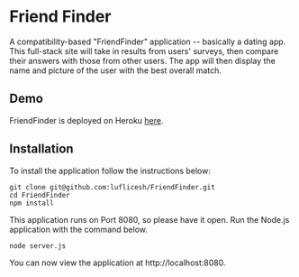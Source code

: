 # Friend Finder

 A compatibility-based "FriendFinder" application -- basically a dating app. This full-stack site will take in results from users' surveys, then compare their answers with those from other users. The app will then display the name and picture of the user with the best overall match.

 ## Demo

 FriendFinder is deployed on Heroku [here](https://sheltered-tundra-17155.herokuapp.com/).

## Installation
To install the application follow the instructions below:

```
git clone git@github.com:luflicesh/FriendFinder.git
cd FriendFinder
npm install
```

This application runs on Port 8080, so please have it open. Run the Node.js application with the command below.

`node server.js`

You can now view the application at http://localhost:8080.
